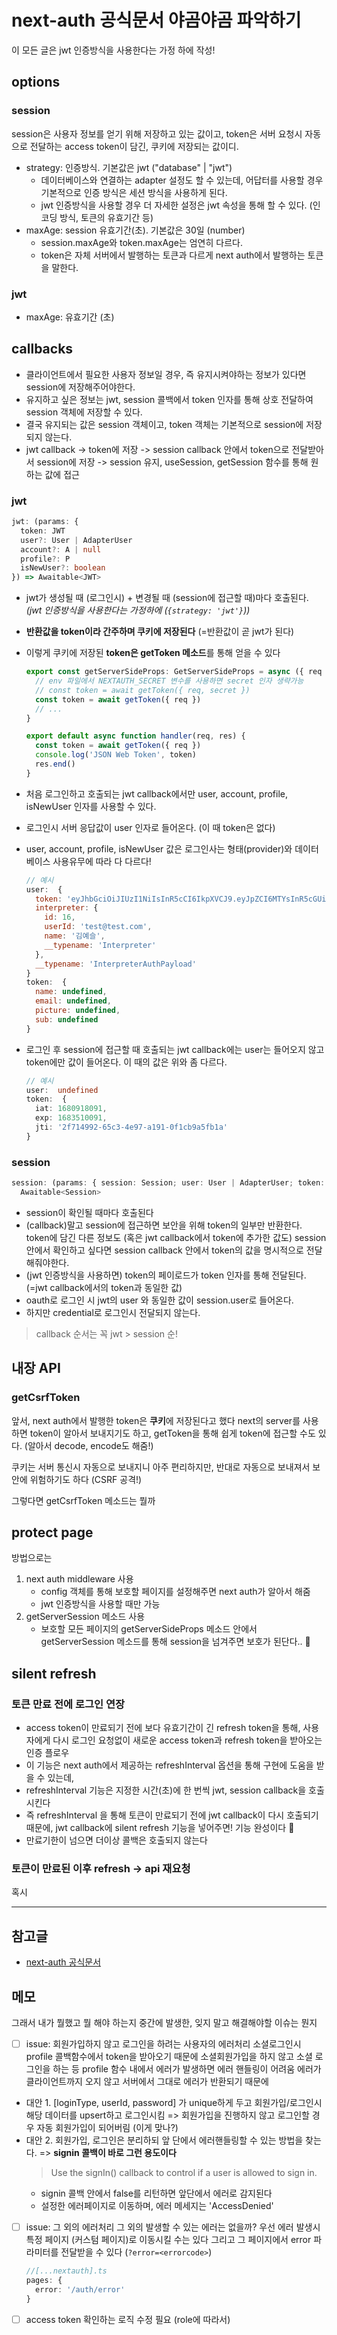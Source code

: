 # next-auth 공식문서 야곰야곰 파악하기

이 모든 글은 jwt 인증방식을 사용한다는 가정 하에 작성!

## options

### session

session은 사용자 정보를 얻기 위해 저장하고 있는 값이고, token은 서버 요청시 자동으로 전달하는 access token이 담긴, 쿠키에 저장되는 값이디.

- strategy: 인증방식. 기본값은 jwt ("database" | "jwt")
  - 데이터베이스와 연결하는 adapter 설정도 할 수 있는데, 어답터를 사용할 경우 기본적으로 인증 방식은 세션 방식을 사용하게 된다.
  - jwt 인증방식을 사용할 경우 더 자세한 설정은 jwt 속성을 통해 할 수 있다. (인코딩 방식, 토큰의 유효기간 등)
- maxAge: session 유효기간(초). 기본값은 30일 (number)
  - session.maxAge와 token.maxAge는 엄연히 다르다.
  - token은 자체 서버에서 발행하는 토큰과 다르게 next auth에서 발행하는 토큰을 말한다.

### jwt

- maxAge: 유효기간 (초)

## callbacks

- 클라이언트에서 필요한 사용자 정보일 경우, 즉 유지시켜야하는 정보가 있다면 session에 저장해주어야한다.
- 유지하고 싶은 정보는 jwt, session 콜백에서 token 인자를 통해 상호 전달하여 session 객체에 저장할 수 있다.
- 결국 유지되는 값은 session 객체이고, token 객체는 기본적으로 session에 저장되지 않는다.
- jwt callback -> token에 저장 -> session callback 안에서 token으로 전달받아서 session에 저장 -> session 유지, useSession, getSession 함수를 통해 원하는 값에 접근

### jwt

```ts
jwt: (params: {
  token: JWT
  user?: User | AdapterUser
  account?: A | null
  profile?: P
  isNewUser?: boolean
}) => Awaitable<JWT>
```

- jwt가 생성될 때 (로그인시) + 변경될 때 (session에 접근할 때)마다 호출된다. _(jwt 인증방식을 사용한다는 가정하에 (`{strategy: 'jwt'}`))_
- **반환값을 token이라 간주하며 쿠키에 저장된다** (=반환값이 곧 jwt가 된다)
- 이렇게 쿠키에 저장된 **token은 getToken 메소드**를 통해 얻을 수 있다

  ```ts
  export const getServerSideProps: GetServerSideProps = async ({ req }) => {
    // env 파일에서 NEXTAUTH_SECRET 변수를 사용하면 secret 인자 생략가능
    // const token = await getToken({ req, secret })
    const token = await getToken({ req })
    // ...
  }

  export default async function handler(req, res) {
    const token = await getToken({ req })
    console.log('JSON Web Token', token)
    res.end()
  }
  ```

- 처음 로그인하고 호출되는 jwt callback에서만 user, account, profile, isNewUser 인자를 사용할 수 있다.
- 로그인시 서버 응답값이 user 인자로 들어온다. (이 때 token은 없다)
- user, account, profile, isNewUser 값은 로그인사는 형태(provider)와 데이터베이스 사용유무에 따라 다 다르다!
  ```js
  // 예시
  user:  {
    token: 'eyJhbGciOiJIUzI1NiIsInR5cCI6IkpXVCJ9.eyJpZCI6MTYsInR5cGUiOiJpbnRlcnByZXRlciIsImlhdCI6MTY4MDkxODA5MSwiZXhwIjoxNjgxMDA0NDkxfQ.V0Eh-f6G0CYkZl1Z_UbDg3lMd84VMQWVLp7T91F79xo',
    interpreter: {
      id: 16,
      userId: 'test@test.com',
      name: '김예슬',
      __typename: 'Interpreter'
    },
    __typename: 'InterpreterAuthPayload'
  }
  token:  {
    name: undefined,
    email: undefined,
    picture: undefined,
    sub: undefined
  }
  ```
- 로그인 후 session에 접근할 때 호출되는 jwt callback에는 user는 들어오지 않고 token에만 값이 들어온다. 이 때의 값은 위와 좀 다르다.
  ```ts
  // 예시
  user:  undefined
  token:  {
    iat: 1680918091,
    exp: 1683510091,
    jti: '2f714992-65c3-4e97-a191-0f1cb9a5fb1a'
  }
  ```

### session

```ts
session: (params: { session: Session; user: User | AdapterUser; token: JWT }) =>
  Awaitable<Session>
```

- session이 확인될 때마다 호출된다
- (callback)말고 session에 접근하면 보안을 위해 token의 일부만 반환한다. token에 담긴 다른 정보도 (혹은 jwt callback에서 token에 추가한 값도) session 안에서 확인하고 싶다면 session callback 안에서 token의 값을 명시적으로 전달해줘야한다.
- (jwt 인증방식을 사용하면) token의 페이로드가 token 인자를 통해 전달된다. (=jwt callback에서의 token과 동일한 값)
- oauth로 로그인 시 jwt의 user 와 동일한 값이 session.user로 들어온다.
- 하지만 credential로 로그인시 전달되지 않는다.

> callback 순서는 꼭 jwt > session 순!

## 내장 API

### getCsrfToken

앞서, next auth에서 발행한 token은 **쿠키**에 저장된다고 했다
next의 server를 사용하면 token이 알아서 보내지기도 하고,
getToken을 통해 쉽게 token에 접근할 수도 있다. (알아서 decode, encode도 해줌!)

쿠키는 서버 통신시 자동으로 보내지니 아주 편리하지만,
반대로 자동으로 보내져서 보안에 위험하기도 하다 (CSRF 공격!)

그렇다면 getCsrfToken 메소드는 뭘까

## protect page

방법으로는

1. next auth middleware 사용
   - config 객체를 통해 보호할 페이지를 설정해주면 next auth가 알아서 해줌
   - jwt 인증방식을 사용할 때만 가능
2. getServerSession 메소드 사용
   - 보호할 모든 페이지의 getServerSideProps 메소드 안에서 getServerSession 메소드를 통해 session을 넘겨주면 보호가 된단다.. 🧐

## silent refresh

### 토큰 만료 전에 로그인 연장

- access token이 만료되기 전에 보다 유효기간이 긴 refresh token을 통해, 사용자에게 다시 로그인 요청없이 새로운 access token과 refresh token을 받아오는 인증 플로우
- 이 기능은 next auth에서 제공하는 refreshInterval 옵션을 통해 구현에 도움을 받을 수 있는데,
- refreshInterval 기능은 지정한 시간(초)에 한 번씩 jwt, session callback을 호출시킨다
- 즉 refreshInterval 을 통해 토큰이 만료되기 전에 jwt callback이 다시 호출되기 때문에, jwt callback에 silent refresh 기능을 넣어주면! 기능 완성이다 🙂
- 만료기한이 넘으면 더이상 콜백은 호출되지 않는다

### 토큰이 만료된 이후 refresh -> api 재요청

혹시

---

## 참고글

- [next-auth 공식문서](https://next-auth.js.org/)

## 메모

그래서 내가 뭘했고
뭘 해야 하는지
중간에 발생한, 잊지 말고 해결해야할 이슈는 뭔지

- [ ] issue: 회원가입하지 않고 로그인을 하려는 사용자의 에러처리
      소셜로그인시 profile 콜백함수에서 token을 받아오기 때문에
      소셜회원가입을 하지 않고 소셜 로그인을 하는 등
      profile 함수 내에서 에러가 발생하면 에러 핸들링이 어려움
      에러가 클라이언트까지 오지 않고 서버에서 그대로 에러가 반환되기 때문에
- 대안 1.
  [loginType, userId, password] 가 unique하게 두고
  회원가입/로그인시 해당 데이터를 upsert하고 로그인시킴
  => 회원가입을 진행하지 않고 로그인할 경우 자동 회원가입이 되어버림 (이게 맞나?)
- 대안 2. 회원가입, 로그인은 분리하되 앞 단에서 에러핸들링할 수 있는 방법을 찾는다.
  => **signin 콜백이 바로 그런 용도이다**
  > Use the signIn() callback to control if a user is allowed to sign in.
  - signin 콜백 안에서 false를 리턴하면 앞단에서 에러로 감지된다
  - 설정한 에러페이지로 이동하며, 에러 메세지는 'AccessDenied'
- [ ] issue: 그 외의 에러처리
      그 외의 발생할 수 있는 에러는 없을까?
      우선 에러 발생시 특정 페이지 (커스텀 페이지)로 이동시킬 수는 있다
      그리고 그 페이지에서 error 파라미터를 전달받을 수 있다 (`?error=<errorcode>`)
  ```ts
  //[...nextauth].ts
  pages: {
    error: '/auth/error'
  }
  ```
- [ ] access token 확인하는 로직 수정 필요 (role에 따라서)
